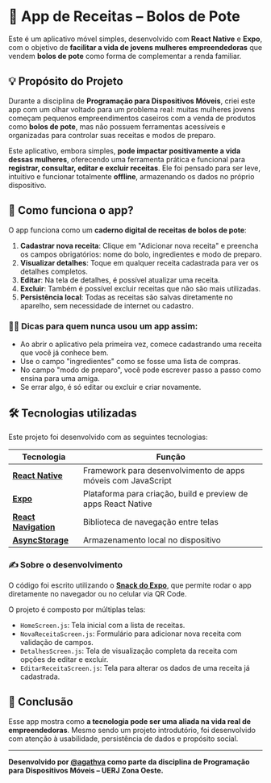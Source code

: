 # 🍰 App de Receitas – Bolos de Pote

Este é um aplicativo móvel simples, desenvolvido com **React Native** e **Expo**, com o objetivo de **facilitar a vida de jovens mulheres empreendedoras** que vendem **bolos de pote** como forma de complementar a renda familiar.

## 💡 Propósito do Projeto

Durante a disciplina de **Programação para Dispositivos Móveis**, criei este app com um olhar voltado para um problema real: muitas mulheres jovens começam pequenos empreendimentos caseiros com a venda de produtos como **bolos de pote**, mas não possuem ferramentas acessíveis e organizadas para controlar suas receitas e modos de preparo.

Este aplicativo, embora simples, **pode impactar positivamente a vida dessas mulheres**, oferecendo uma ferramenta prática e funcional para **registrar, consultar, editar e excluir receitas**. Ele foi pensado para ser leve, intuitivo e funcionar totalmente **offline**, armazenando os dados no próprio dispositivo.

## 📱 Como funciona o app?

O app funciona como um **caderno digital de receitas de bolos de pote**:

1. **Cadastrar nova receita**: Clique em "Adicionar nova receita" e preencha os campos obrigatórios: nome do bolo, ingredientes e modo de preparo.
2. **Visualizar detalhes**: Toque em qualquer receita cadastrada para ver os detalhes completos.
3. **Editar**: Na tela de detalhes, é possível atualizar uma receita.
4. **Excluir**: Também é possível excluir receitas que não são mais utilizadas.
5. **Persistência local**: Todas as receitas são salvas diretamente no aparelho, sem necessidade de internet ou cadastro.

### 👩‍🍳 Dicas para quem nunca usou um app assim:
- Ao abrir o aplicativo pela primeira vez, comece cadastrando uma receita que você já conhece bem.
- Use o campo "ingredientes" como se fosse uma lista de compras.
- No campo "modo de preparo", você pode escrever passo a passo como ensina para uma amiga.
- Se errar algo, é só editar ou excluir e criar novamente.

## 🛠️ Tecnologias utilizadas

Este projeto foi desenvolvido com as seguintes tecnologias:

| Tecnologia | Função |
|------------|--------|
| [**React Native**](https://reactnative.dev/) | Framework para desenvolvimento de apps móveis com JavaScript |
| [**Expo**](https://expo.dev/) | Plataforma para criação, build e preview de apps React Native |
| [**React Navigation**](https://reactnavigation.org/) | Biblioteca de navegação entre telas |
| [**AsyncStorage**](https://react-native-async-storage.github.io/async-storage/) | Armazenamento local no dispositivo |

### ✍️ Sobre o desenvolvimento

O código foi escrito utilizando o [**Snack do Expo**](https://snack.expo.dev/), que permite rodar o app diretamente no navegador ou no celular via QR Code.

O projeto é composto por múltiplas telas:
- `HomeScreen.js`: Tela inicial com a lista de receitas.
- `NovaReceitaScreen.js`: Formulário para adicionar nova receita com validação de campos.
- `DetalhesScreen.js`: Tela de visualização completa da receita com opções de editar e excluir.
- `EditarReceitaScreen.js`: Tela para alterar os dados de uma receita já cadastrada.

## 🎯 Conclusão

Esse app mostra como **a tecnologia pode ser uma aliada na vida real de empreendedoras**. Mesmo sendo um projeto introdutório, foi desenvolvido com atenção à usabilidade, persistência de dados e propósito social.

---

**Desenvolvido por [@agathva](https://github.com/agathva) como parte da disciplina de Programação para Dispositivos Móveis – UERJ Zona Oeste.**
